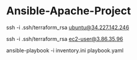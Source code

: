 # Ansible-Apache-Project

ssh -i .ssh/terraform_rsa ubuntu@34.227.142.246 

ssh -i .ssh/terraform_rsa ec2-user@3.86.35.96

ansible-playbook -i inventory.ini playbook.yaml